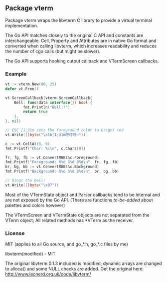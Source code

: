 ## Package vterm

Package vterm wraps the libvterm C library to provide a virtual terminal implementation.

The Go API matches closely to the original C API and constants are interchangeable. Cell, Property and Attributes are in native Go format and converted when calling libvterm, which increases readability and reduces the number of cgo calls (but might be slower).

The Go API supports hooking output callback and VTermScreen callbacks.

### Example

```go
vt := vterm.New(80, 25)
defer vt.Free()

vt.ScreenCallback(vterm.ScreenCallback{
	Bell: func(data interface{}) bool {
		fmt.Println("Bell!!")
		return true
	},
}, nil)

// ESC [1;31m sets the foreground color to bright red
vt.Write([]byte("\x1b[1;31m呼呼呼~"))

c := vt.CellAt(0, 0)
fmt.Printf("Char: %c\n", c.Chars[0])

fr, fg, fb := vt.ConvertRGB(&c.Foreground)
fmt.Printf("Foreground: R%d G%d B%d\n", fr, fg, fb)
br, bg, bb := vt.ConvertRGB(&c.Background)
fmt.Printf("Background: R%d G%d B%d\n", br, bg, bb)

// Rings the bell!
vt.Write([]byte("\x07"))
```

Most of the VTermState object and Parser callbacks tend to be internal and are not exposed by the Go API.
(There are functions *to-be-added* about palettes and colors however)

The VTermScreen and VTermState objects are not separated from the VTerm object; All related
methods has *VTerm as the receiver.

### License

MIT (applies to all Go source, and go\_\*.h, go\_\*.c files by me)

libvterm(modified) - MIT

The original libvterm 0.1.3 included is modified; dynamic arrays are changed to alloca() and
some NULL checks are added. Get the original here: http://www.leonerd.org.uk/code/libvterm/